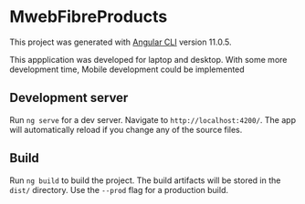 # MwebFibreProducts

This project was generated with [Angular CLI](https://github.com/angular/angular-cli) version 11.0.5.

This appplication was developed for laptop and desktop. With some more development time, Mobile development could be implemented

## Development server

Run `ng serve` for a dev server. Navigate to `http://localhost:4200/`. The app will automatically reload if you change any of the source files.


## Build

Run `ng build` to build the project. The build artifacts will be stored in the `dist/` directory. Use the `--prod` flag for a production build.



